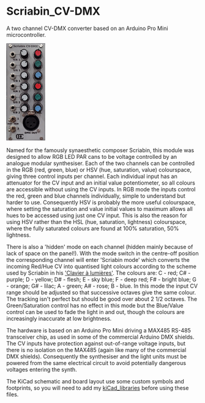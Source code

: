 # Scriabin_CV-DMX

A two channel CV-DMX converter based on an Arduino Pro Mini microcontroller.

<img src="https://github.com/clarionut/Scriabin_CV-DMX/blob/main/Scriabin_CV-DMX.jpg" alt="image" width="20%" height="20%">

Named for the famously synaesthetic composer Scriabin, this module was designed to allow RGB LED PAR cans to be voltage controlled by an analogue modular synthesiser.
Each of the two channels can be controlled in the RGB (red, green, blue) or HSV (hue, saturation, value) colourspace, giving three control inputs per channel.
Each individual input has an attenuator for the CV input and an initial value potentiometer, so all colours are accessible without using the CV inputs.
In RGB mode the inputs control the red, green and blue channels individually, simple to understand but harder to use. Consequently HSV is probably the more useful colourspace,
where setting the saturation and value initial values to maximum allows all hues to be accessed using just one CV input. This is also the reason for using HSV rather than
the HSL (hue, saturation, lightness) colourspace, where the fully saturated colours are found at 100% saturation, 50% lightness.

There is also a 'hidden' mode on each channel (hidden mainly because of lack of space on the panel!). With the mode switch in the centre-off position the corresponding
channel will enter 'Scriabin mode' which converts the incoming Red/Hue CV into quantised light colours according to the scheme used by Scriabin in his ['Clavier à lumières'](https://en.wikipedia.org/wiki/Clavier_%C3%A0_lumi%C3%A8res).
The colours are: C - red; C# - purple; D - yellow; D# - flesh; E - sky blue; F - deep red; F# - bright blue; G - orange; G# - lilac; A - green; A# - rose; B - blue.
In this mode the input CV range should be adjusted so that successive octaves give the same colour. The tracking isn't perfect but should be good over about 2 1/2 octaves.
The Green/Saturation control has no effect in this mode but the Blue/Value control can be used to fade the light in and out, though the colours are increasingly inaccurate at
low brightness.

The hardware is based on an Arduino Pro Mini driving a MAX485 RS-485 transceiver chip, as used in some of the commercial Arduino DMX shields.
The CV inputs have protection against out-of-range voltage inputs, but there is no isolation on the MAX485 (again like many of the commercial DMX shields).
Consequently the synthesiser and the light units must be powered from the same electrical circuit to avoid potentially dangerous voltages entering the synth.

The KiCad schematic and board layout use some custom symbols and footprints, so you will need to add my [kiCad_libraries](https://github.com/clarionut/kiCad_libraries)
before using these files.
